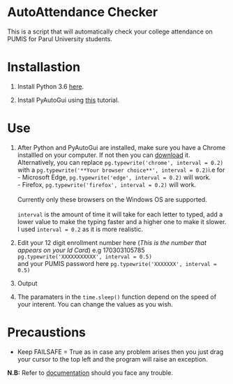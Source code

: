 # AutoAttendance Checker
This is a script that will automatically check your college attendance on PUMIS for Parul University students.
# Installastion 
1. Install Python 3.6 [here](https://www.python.org/downloads/release/python-364/).

2. Install PyAutoGui using [this](https://github.com/asweigart/pyautogui/blob/master/README.md) tutorial.

# Use
1. After Python and PyAutoGui are installed, make sure you have a Chrome installled on your computer. If not then you can [download](https://www.google.com/chrome/) it. Alternatively, you can replace `pg.typewrite('chrome', interval = 0.2)` with a `pg.typewrite('**Your browser choice**', interval = 0.2)`i.e for <br>- Microsoft Edge, `pg.typewrite('edge', interval = 0.2)` will work. <br>- Firefox, `pg.typewrite('firefox', interval = 0.2)` will work.<br>   
Currently only these browsers on the Windows OS are supported.<br><br>
`interval` is the amount of time it will take for each letter to typed, add a lower value to make the typing faster and a higher one to make it slower. I used `interval = 0.2` as it is more realistic.
            


2. Edit your 12 digit enrollment number here (*This is the number that appears on your Id Card*) e.g 170303105785
`pg.typewrite('XXXXXXXXXXX', interval = 0.5)` <br>and your PUMIS password here
`pg.typewrite('XXXXXXX', interval = 0.5)`


3. Output


4. The paramaters in the `time.sleep()` function depend on the speed of your interent. You can change the values as you wish.

# Precaustions
- Keep FAILSAFE = True as in case any problem arises then you just drag your cursor to the top left and the program will raise an exception.

**N.B:** Refer to [documentation](http://pyautogui.readthedocs.io/en/latest/) should you face any trouble.
